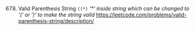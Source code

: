 678. Valid Parenthesis String
`((*)`
_'*' inside string which can be changed to '(' or ')' to make the string valid_
https://leetcode.com/problems/valid-parenthesis-string/description/